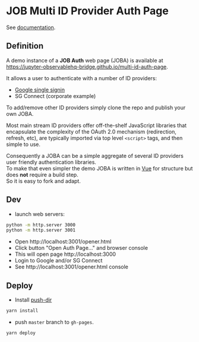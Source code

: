 # JOB Multi ID Provider Auth Page

See [documentation](TBD).

## Definition

A demo instance of a **JOB Auth** web page (JOBA) is available at https://jupyter-observablehq-bridge.github.io/multi-id-auth-page.

It allows a user to authenticate with a number of ID providers:

- [Google single signin](https://developers.google.com/identity/sign-in/web/sign-in)
- SG Connect (corporate example)

To add/remove other ID providers simply clone the repo and publish your own JOBA.

Most main stream ID providers offer off-the-shelf JavaScript libraries that encapsulate the complexity of the OAuth 2.0 mechanism (redirection, refresh, etc), are typically imported via top level `<script>` tags, and then simple to use.

Consequently a JOBA can be a simple aggregate of several ID providers user friendly authentication libraries.  
To make that even simpler the demo JOBA is written in [Vue](https://vuejs.org/) for structure but does **not** require a build step.  
So it is easy to fork and adapt.

## Dev

- launch web servers:

```bash
python -m http.server 3000
python -m http.server 3001
```

- Open http://localhost:3001/opener.html
- Click button "Open Auth Page..." and browser console
- This will open page http://localhost:3000
- Login to Google and/or SG Connect
- See http://localhost:3001/opener.html console

## Deploy

- Install [push-dir](https://www.npmjs.com/package/push-dir)

```bash
yarn install
```

- push `master` branch to `gh-pages`.

```bash
yarn deploy
```
